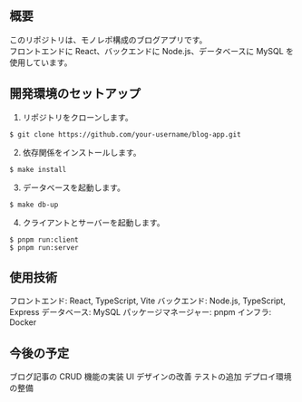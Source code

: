 ## 概要

このリポジトリは、モノレポ構成のブログアプリです。  
フロントエンドに React、バックエンドに Node.js、データベースに MySQL を使用しています。

## 開発環境のセットアップ

1. リポジトリをクローンします。

```
$ git clone https://github.com/your-username/blog-app.git
```

2. 依存関係をインストールします。

```
$ make install
```

3. データベースを起動します。

```
$ make db-up
```

4. クライアントとサーバーを起動します。

```
$ pnpm run:client
$ pnpm run:server
```

## 使用技術

フロントエンド: React, TypeScript, Vite
バックエンド: Node.js, TypeScript, Express
データベース: MySQL
パッケージマネージャー: pnpm
インフラ: Docker

## 今後の予定

ブログ記事の CRUD 機能の実装
UI デザインの改善
テストの追加
デプロイ環境の整備
